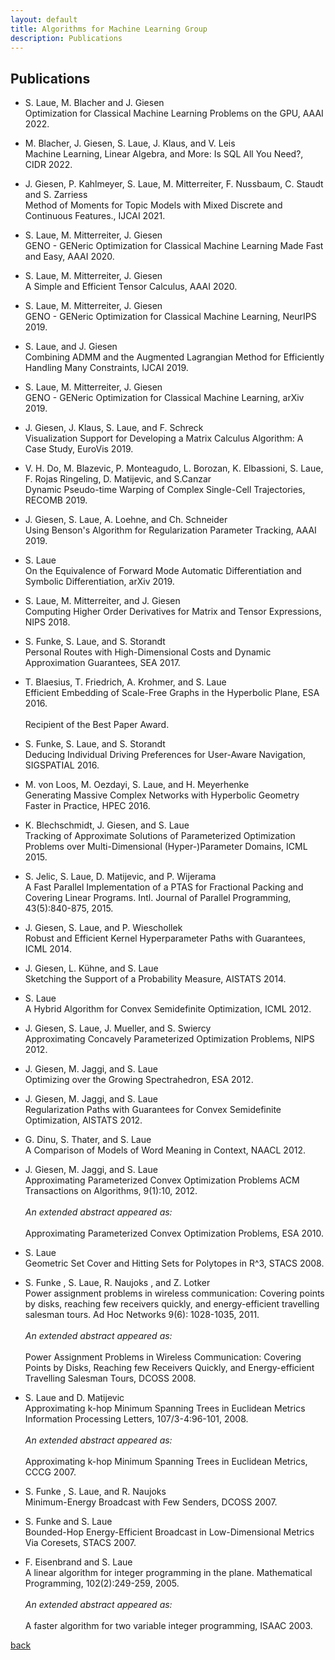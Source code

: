 ```yaml
---
layout: default
title: Algorithms for Machine Learning Group
description: Publications
---
```


## Publications

* S. Laue, M. Blacher and J. Giesen   
  Optimization for Classical Machine Learning Problems on the GPU, AAAI 2022.

* M. Blacher, J. Giesen, S. Laue, J. Klaus, and V. Leis  
  Machine Learning, Linear Algebra, and More: Is SQL All You Need?, CIDR 2022.

* J. Giesen, P. Kahlmeyer, S. Laue, M. Mitterreiter, F. Nussbaum, C. Staudt and S. Zarriess  
  Method of Moments for Topic Models with Mixed Discrete and Continuous Features., IJCAI 2021.
  
* S. Laue, M. Mitterreiter, J. Giesen  
GENO - GENeric Optimization for Classical Machine Learning Made Fast and Easy, AAAI 2020.

* S. Laue, M. Mitterreiter, J. Giesen  
A Simple and Efficient Tensor Calculus, AAAI 2020.

* S. Laue, M. Mitterreiter, J. Giesen  
GENO - GENeric Optimization for Classical Machine Learning, NeurIPS 2019.

* S. Laue, and J. Giesen  
Combining ADMM and the Augmented Lagrangian Method for Efficiently Handling Many Constraints, IJCAI 2019.

* S. Laue, M. Mitterreiter, J. Giesen  
GENO - GENeric Optimization for Classical Machine Learning, arXiv 2019.

* J. Giesen, J. Klaus, S. Laue, and F. Schreck  
Visualization Support for Developing a Matrix Calculus Algorithm: A Case Study, EuroVis 2019.

* V. H. Do, M. Blazevic, P. Monteagudo, L. Borozan, K. Elbassioni, S. Laue, F. Rojas Ringeling, D. Matijevic, and S.Canzar  
Dynamic Pseudo-time Warping of Complex Single-Cell Trajectories, RECOMB 2019.

* J. Giesen, S. Laue, A. Loehne, and Ch. Schneider  
Using Benson's Algorithm for Regularization Parameter Tracking, AAAI 2019.

* S. Laue  
On the Equivalence of Forward Mode Automatic Differentiation and Symbolic Differentiation, arXiv 2019.

* S. Laue, M. Mitterreiter, and J. Giesen  
Computing Higher Order Derivatives for Matrix and Tensor Expressions, NIPS 2018.

* S. Funke, S. Laue, and S. Storandt  
Personal Routes with High-Dimensional Costs and Dynamic Approximation Guarantees, SEA 2017.

* T. Blaesius, T. Friedrich, A. Krohmer, and S. Laue  
Efficient Embedding of Scale-Free Graphs in the Hyperbolic Plane, ESA 2016.  
\
Recipient of the Best Paper Award.

* S. Funke, S. Laue, and S. Storandt  
Deducing Individual Driving Preferences for User-Aware Navigation, SIGSPATIAL 2016.

* M. von Loos, M. Oezdayi, S. Laue, and H. Meyerhenke  
Generating Massive Complex Networks with Hyperbolic Geometry Faster in Practice, HPEC 2016.

* K. Blechschmidt, J. Giesen, and S. Laue  
Tracking of Approximate Solutions of Parameterized Optimization Problems over Multi-Dimensional (Hyper-)Parameter Domains, ICML 2015.

* S. Jelic, S. Laue, D. Matijevic, and P. Wijerama  
A Fast Parallel Implementation of a PTAS for Fractional Packing and Covering Linear Programs.
Intl. Journal of Parallel Programming, 43(5):840-875, 2015.

* J. Giesen, S. Laue, and P. Wieschollek  
Robust and Efficient Kernel Hyperparameter Paths with Guarantees, ICML 2014.

* J. Giesen, L. Kühne, and S. Laue  
Sketching the Support of a Probability Measure, AISTATS 2014.

* S. Laue  
A Hybrid Algorithm for Convex Semidefinite Optimization, ICML 2012. 

* J. Giesen, S. Laue, J. Mueller, and S. Swiercy  
Approximating Concavely Parameterized Optimization Problems, NIPS 2012. 

* J. Giesen, M. Jaggi, and S. Laue  
Optimizing over the Growing Spectrahedron, ESA 2012.

* J. Giesen, M. Jaggi, and S. Laue  
Regularization Paths with Guarantees for Convex Semidefinite Optimization, AISTATS 2012.

* G. Dinu, S. Thater, and S. Laue  
A Comparison of Models of Word Meaning in Context, NAACL 2012.

* J. Giesen, M. Jaggi, and S. Laue  
Approximating Parameterized Convex Optimization Problems
ACM Transactions on Algorithms, 9(1):10, 2012.    
\
_An extended abstract appeared as:_    
\
Approximating Parameterized Convex Optimization Problems, ESA 2010.

* S. Laue  
Geometric Set Cover and Hitting Sets for Polytopes in R^3, STACS 2008.

* S. Funke , S. Laue, R. Naujoks , and Z. Lotker  
Power assignment problems in wireless communication: Covering points by disks, reaching few receivers quickly, and energy-efficient travelling salesman tours.
Ad Hoc Networks 9(6): 1028-1035, 2011.  
\
_An extended abstract appeared as:_  
\
Power Assignment Problems in Wireless Communication: Covering Points by Disks, Reaching few Receivers Quickly, and Energy-efficient Travelling Salesman Tours, DCOSS 2008.

* S. Laue and D. Matijevic  
Approximating k-hop Minimum Spanning Trees in Euclidean Metrics
Information Processing Letters, 107/3-4:96-101, 2008.  
\
_An extended abstract appeared as:_  
\
Approximating k-hop Minimum Spanning Trees in Euclidean Metrics, CCCG 2007.

* S. Funke , S. Laue, and R. Naujoks  
Minimum-Energy Broadcast with Few Senders, DCOSS 2007.

* S. Funke and S. Laue  
Bounded-Hop Energy-Efficient Broadcast in Low-Dimensional Metrics Via Coresets, STACS 2007.

* F. Eisenbrand and S. Laue  
A linear algorithm for integer programming in the plane.
Mathematical Programming, 102(2):249-259, 2005.    
\
_An extended abstract appeared as:_  
\
A faster algorithm for two variable integer programming, ISAAC 2003.

[back](./)

